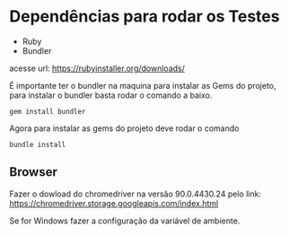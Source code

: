 
# Dependências para rodar os Testes 

- Ruby
- Bundler 

acesse url: https://rubyinstaller.org/downloads/

É importante ter o bundler na maquina para instalar as Gems do projeto, 
para instalar o bundler basta rodar o comando a baixo. 

````
gem install bundler
````

Agora para instalar as gems do projeto 
deve rodar o comando 

````
bundle install
````

## Browser

Fazer o dowload do chromedriver na versão 90.0.4430.24 pelo link: https://chromedriver.storage.googleapis.com/index.html

Se for Windows fazer a configuração da variável de ambiente. 

